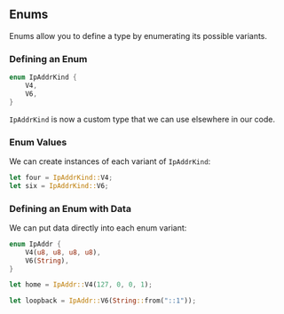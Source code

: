 ## Enums
Enums allow you to define a type by enumerating its possible variants.

### Defining an Enum
```Rust
enum IpAddrKind {
    V4,
    V6,
}
```
`IpAddrKind` is now a custom type that we can use elsewhere in our code.

### Enum Values
We can create instances of each variant of `IpAddrKind`:
```Rust
let four = IpAddrKind::V4;
let six = IpAddrKind::V6;
```

### Defining an Enum with Data
We can put data directly into each enum variant:
```Rust
enum IpAddr {
    V4(u8, u8, u8, u8),
    V6(String),
}

let home = IpAddr::V4(127, 0, 0, 1);

let loopback = IpAddr::V6(String::from("::1"));
```
